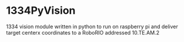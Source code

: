 # 1334PyVision
1334 vision module written in python to run on raspberry pi and deliver target centerx coordinates to a RoboRIO addressed 10.TE.AM.2
